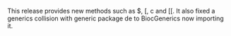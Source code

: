 This release provides new methods such as $, [,  c and [[.
It also fixed a generics collision with generic package de to BiocGenerics now importing it.
